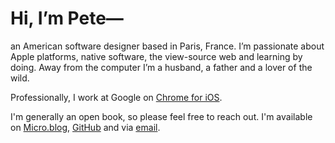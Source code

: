 # Hi, I’m Pete—

an American software designer based in Paris, France. I’m passionate about Apple platforms, native software, the view-source web and learning by doing. Away from the computer I’m a husband, a father and a lover of the wild.

Professionally, I work at Google on [Chrome for iOS](https://itunes.apple.com/us/app/google-chrome/id535886823?mt=8).

I'm generally an open book, so please feel free to reach out. I'm available on [Micro.blog](https://micro.blog/peteschaffner), [GitHub](https://github.com/peteschaffner) and via [email](mailto:peteschaffner@icloud.com).
